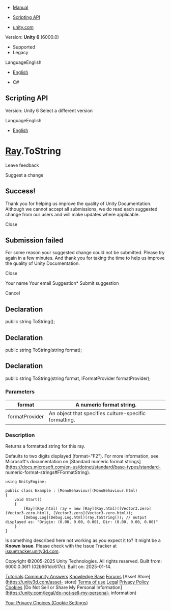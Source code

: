[ ]()

  * [Manual](../Manual/index.html)
  * [Scripting API](../ScriptReference/index.html)

  * [unity.com](https://unity.com/)

Version: **Unity 6** (6000.0)

  * Supported
  * Legacy

LanguageEnglish

  * [English]()

  * C#

[ ](https://docs.unity3d.com)

## Scripting API

Version: Unity 6 Select a different version

LanguageEnglish

  * [English]()

#  [Ray](Ray.html).ToString

Leave feedback

Suggest a change

## Success!

Thank you for helping us improve the quality of Unity Documentation. Although
we cannot accept all submissions, we do read each suggested change from our
users and will make updates where applicable.

Close

## Submission failed

For some reason your suggested change could not be submitted. Please <a>try
again</a> in a few minutes. And thank you for taking the time to help us
improve the quality of Unity Documentation.

Close

Your name Your email Suggestion* Submit suggestion

Cancel

[ ]()

## Declaration

public string ToString();

## Declaration

public string ToString(string format);

## Declaration

public string ToString(string format, IFormatProvider formatProvider);

### Parameters

format | A numeric format string.  
---|---  
formatProvider | An object that specifies culture-specific formatting.  
  
### Description

Returns a formatted string for this ray.

Defaults to two digits displayed (format="F2"). For more information, see
Microsoft's documentation on [Standard numeric format
strings](https://docs.microsoft.com/en-us/dotnet/standard/base-types/standard-
numeric-format-strings#FFormatString).

    
    
    using UnityEngine;  
      
    public class Example : [MonoBehaviour](MonoBehaviour.html)
    {
        void Start()
        {
            [Ray](Ray.html) ray = new [Ray](Ray.html)([Vector3.zero](Vector3-zero.html), [Vector3.zero](Vector3-zero.html));
            [Debug.Log](Debug.Log.html)(ray.ToString()); // output displayed as: "Origin: (0.00, 0.00, 0.00), Dir: (0.00, 0.00, 0.00)"
        }
    }
    

Is something described here not working as you expect it to? It might be a
**Known Issue**. Please check with the Issue Tracker at
[issuetracker.unity3d.com](https://issuetracker.unity3d.com).

Copyright ©2005-2025 Unity Technologies. All rights reserved. Built from:
6000.0.36f1 (02b661dc617c). Built on: 2025-01-14.

[Tutorials](https://unity3d.com/learn) [Community
Answers](https://answers.unity3d.com) [Knowledge
Base](https://support.unity3d.com/hc/en-us)
[Forums](https://forum.unity3d.com) [Asset Store](https://unity3d.com/asset-
store) [Terms of use](https://docs.unity3d.com/Manual/TermsOfUse.html)
[Legal](https://unity.com/legal) [Privacy
Policy](https://unity.com/legal/privacy-policy)
[Cookies](https://unity.com/legal/cookie-policy) [Do Not Sell or Share My
Personal Information](https://unity.com/legal/do-not-sell-my-personal-
information)

[Your Privacy Choices (Cookie Settings)](javascript:void\(0\);)


